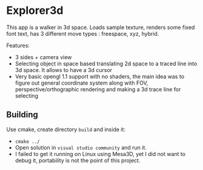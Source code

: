 # Explorer3d

This app is a walker in 3d space. Loads sample texture, renders some fixed font text, has 3 different move types : freespace, xyz, hybrid. 

Features:
* 3 sides + camera view
* Selecting object in space based translating 2d space to a traced line into 3d space. It allows to have a 3d cursor
* Very basic opengl 1.1 support with no shaders, the main idea was to figure out general coordinate system along with FOV, perspective/orthographic rendering and making a 3d trace line for selecting

## Building
Use cmake, create directory `build` and inside it:
* `cmake ../`
* Open solution in `visual studio community` and run it.
* I failed to get it running on Linux using Mesa3D, yet I did not want to debug it, portability is not the point of this project.



